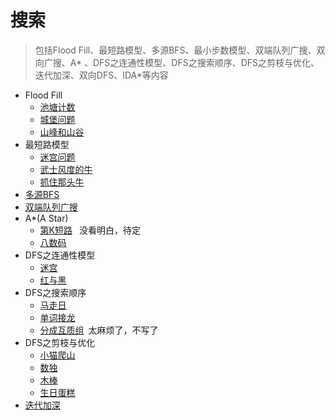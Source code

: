 # 搜索

> 包括Flood Fill、最短路模型、多源BFS、最小步数模型、双端队列广搜、双向广搜、A*
> 、DFS之连通性模型、DFS之搜索顺序、DFS之剪枝与优化、迭代加深、双向DFS、IDA*等内容

- Flood Fill
  - [池塘计数](PondCount.java)
  - [城堡问题](CastleProblem.java)
  - [山峰和山谷](PeaksAndValleys.java)
- 最短路模型
  - [迷宫问题](MazeProblem.java)
  - [武士风度的牛](SamuraiStyleCow.java)
  - [抓住那头牛](CatchThatCow.java)
- [多源BFS](MultiSourceBFS.java)
- [双端队列广搜](DoubleEndedQueueSearch.java)
- A*(A Star)
    - [第K短路](https://www.acwing.com/problem/content/180/) &#x2002;没看明白，待定
    - [八数码](EightDigits.java)
- DFS之连通性模型
  - [迷宫](Maze.java)
  - [红与黑](RedAndBlack.java)
- DFS之搜索顺序
  - [马走日](HorseWalkingDay.java)
  - [单词接龙](WordSolitaire.java)
  - [分成互质组](https://www.acwing.com/problem/content/description/1120/)&#x2002;太麻烦了，不写了
- DFS之剪枝与优化
  - [小猫爬山](KittenClimbingMountain.java)
  - [数独](Sudoku.java)
  - [木棒](WoodenStick.java)
  - [生日蛋糕](BirthdayCake.java)
- [迭代加深](IterativeDeepening.java)
